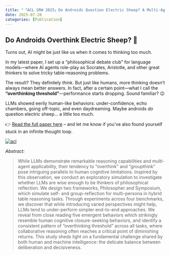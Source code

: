 ```yaml
---
title: "「ACL SRW 2025」Do Androids Question Electric Sheep? A Multi-Agent Cognitive Simulation of Philosophical Reflection on Hybrid Table Reasoning"
date: 2025-07-28
categories: [Publication]
---
```


## Do Androids Overthink Electric Sheep? 🤔

Turns out, AI might be just like us when it comes to thinking too much. 

In my latest paper, I set up a “philosophical debate club” for language models—where AI agents role-play as Socrates, Aristotle, and other great thinkers to solve tricky table-reasoning problems. 

The result? They definitely *think*. But just like humans, more thinking doesn’t always mean better answers. In fact, after a certain point—what I call the **“overthinking threshold”**—performance starts dropping. Sound familiar? 😉

LLMs showed eerily human-like behaviors: under-confidence, echo chambers, going off-topic, and even daydreaming. Maybe androids *do* question electric sheep… a little too much.

👉 [Read the full paper here](#) – and let me know if you’ve also found yourself stuck in an infinite thought loop.

[![acl](https://img.shields.io/badge/ACL%20Anthology-2025.aclsrw.9-b31b1b.svg)](https://aclanthology.org/2025.acl-srw.9/)

*Abstract:*  
> While LLMs demonstrate remarkable reasoning capabilities and multi-agent applicability, their tendency to “overthink” and “groupthink” pose intriguing parallels to human cognitive limitations. Inspired by this observation, we conduct an exploratory simulation to investigate whether LLMs are wise enough to be thinkers of philosophical reflection. We design two frameworks, Philosopher and Symposium, which simulate self- and group-reflection for multi-persona in hybrid table reasoning tasks. Through experiments across four benchmarks, we discover that while introducing varied perspectives might help, LLMs tend to under-perform simpler end-to-end approaches. We reveal from close reading five emergent behaviors which strikingly resemble human cognitive closure-seeking behaviors, and identify a consistent pattern of “overthinking threshold” across all tasks, where collaborative reasoning often reaches a critical point of diminishing returns. This study sheds light on a fundamental challenge shared by both human and machine intelligence: the delicate balance between deliberation and decisiveness.
